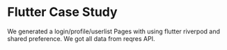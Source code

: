 # Flutter Case Study

We generated a login/profile/userlist Pages with using flutter riverpod and shared preference. 
We got all data from reqres API.

